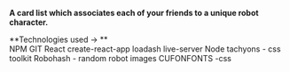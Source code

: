 **A card list which associates each of your friends to a unique robot character.**  
  
**Technologies used -> **  
NPM
GIT
React
create-react-app
loadash
live-server 
Node 
tachyons - css toolkit
Robohash - random robot images
CUFONFONTS -css
